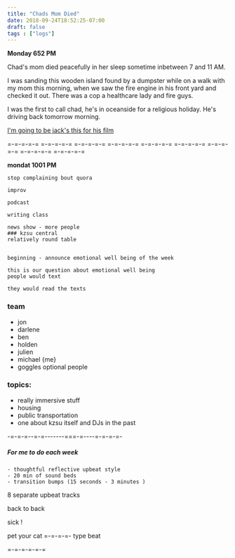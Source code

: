```yaml
---
title: "Chads Mom Died"
date: 2018-09-24T18:52:25-07:00
draft: false
tags : ["logs"]
---
```


**Monday 652 PM**

Chad's mom died peacefully in her sleep sometime inbetween 7 and 11 AM.

I was sanding this wooden island found by a dumpster while on a walk with my mom this morning, when
we saw the fire engine in his front yard and checked it out. There was a cop a healthcare lady and fire guys.

I was the first to call chad, he's in oceanside for a religious holiday. He's driving back tomorrow morning.


<a href="https://en.wikipedia.org/wiki/Paula_Pell"> I'm going to be jack's this for his film</a>

=-=-=-=-= =-=-=-=-= =-=-=-=-= =-=-=-=-= =-=-=-=-= =-=-=-=-= =-=-=-=-= =-=-=-=-= =-=-=-=-=


**mondat 1001 PM**

```
stop complaining bout quora
```



```
improv

podcast

writing class

news show - more people
### kzsu central
relatively round table


beginning - announce emotional well being of the week

this is our question about emotional well being
people would text

they would read the texts

```

### team
  - jon
  - darlene
  - ben
  - holden
  - julien
  - michael {me}
  - goggles optional people

### topics:

  - really immersive stuff
  - housing
  - public transportation
  - one about kzsu itself and DJs in the past


  -=-=-=--=-=-------===-=----=-=-=-=-

##### For me to do each week

    - thoughtful reflective upbeat style
    - 20 min of sound beds
    - transition bumps (15 seconds - 3 minutes )


8 separate upbeat tracks

back to back

sick !


pet your cat =-=-=-=- type beat

=-=-=-=-=-=  
